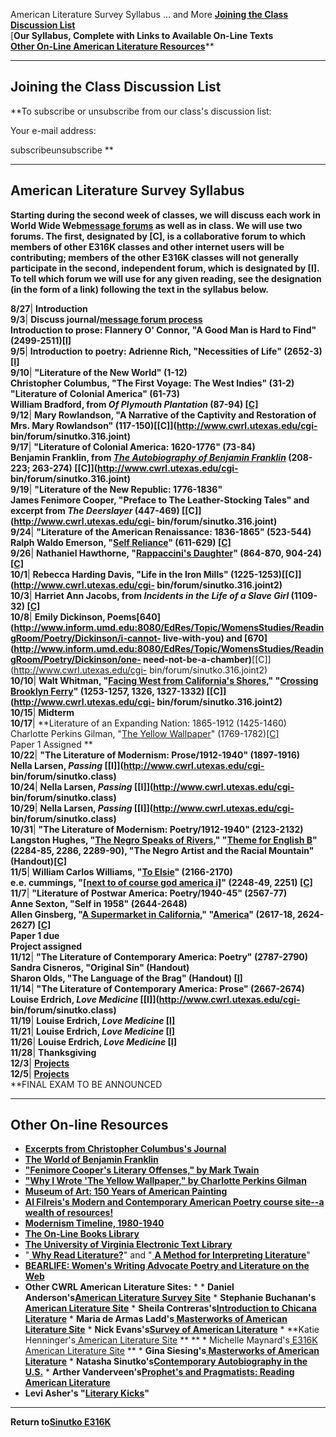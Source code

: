 American Literature Survey Syllabus ... and More [**Joining the Class
Discussion List**](resource.html#1)  
[**Our Syllabus, Complete with Links to Available On-Line Texts**  
[**Other On-Line American Literature Resources**](resource.html#3)**

* * *

##  Joining the Class Discussion List

**To subscribe or unsubscribe from our class's discussion list:  
  
Your e-mail address:  

subscribeunsubscribe  **

* * *

## American Literature Survey Syllabus

**Starting during the second week of classes, we will discuss each work in
World Wide Web[message forums](forums.html) as well as in class. We will use
two forums. The first, designated by [C], is a collaborative forum to which
members of other E316K classes and other internet users will be contributing;
members of the other E316K classes will not generally participate in the
second, independent forum, which is designated by [I]. To tell which forum we
will use for any given reading, see the designation (in the form of a link)
following the text in the syllabus below.**  
  
**8/27**|  **Introduction**  
**9/3**|  **Discuss journal/[message forum process](forums.html)  
Introduction to prose: Flannery O' Connor, "A Good Man is Hard to Find"
(2499-2511)[[I]](http://www.cwrl.utexas.edu/cgi-bin/forum/sinutko.class)**  
**9/5**|  **Introduction to poetry: Adrienne Rich, "Necessities of Life"
(2652-3)[[I]](http://www.cwrl.utexas.edu/cgi-bin/forum/sinutko.class)**  
**9/10**|  **"Literature of the New World" (1-12)  
Christopher Columbus, "The First Voyage: The West Indies" (31-2)  
"Literature of Colonial America" (61-73)  
William Bradford, from _Of Plymouth Plantation_ (87-94)
[[C]](http://www.cwrl.utexas.edu/cgi-bin/forum/sinutko.316.joint)**  
**9/12**|  **Mary Rowlandson, "A Narrative of the Captivity and Restoration of
Mrs. Mary Rowlandson" (117-150)[[C]](http://www.cwrl.utexas.edu/cgi-
bin/forum/sinutko.316.joint)**  
**9/17**|  **"Literature of Colonial America: 1620-1776" (73-84)  
Benjamin Franklin, from _[The Autobiography of Benjamin
Franklin](gopher://wiretap.spies.com/00/Library/Classic/franklin.txt)_
(208-223; 263-274) [[C]](http://www.cwrl.utexas.edu/cgi-
bin/forum/sinutko.316.joint)**  
**9/19**|  **"Literature of the New Republic: 1776-1836"  
James Fenimore Cooper, "Preface to The Leather-Stocking Tales" and excerpt
from _The Deerslayer_ (447-469) [[C]](http://www.cwrl.utexas.edu/cgi-
bin/forum/sinutko.316.joint)**  
**9/24**|  **"Literature of the American Renaissance: 1836-1865" (523-544)  
Ralph Waldo Emerson, "[Self
Reliance](http://nietzsche.physics.ubc.ca/~olav/Philosophy/Emerson/FirstEssays/Self_Reliance_II.html)"
(611-629) [[C]](http://www.cwrl.utexas.edu/cgi-bin/forum/sinutko.316.joint)**  
**9/26**|  **Nathaniel Hawthorne, "[Rappaccini's
Daughter](gopher://gopher.vt.edu:10010/02/93/4)" (864-870,
904-24)[[C]](http://www.cwrl.utexas.edu/cgi-bin/forum/sinutko.316.joint)**  
**10/1**|  **Rebecca Harding Davis, "Life in the Iron Mills"
(1225-1253)[[C]](http://www.cwrl.utexas.edu/cgi-
bin/forum/sinutko.316.joint2)**  
**10/3**|  **Harriet Ann Jacobs, from _Incidents in the Life of a Slave Girl_
(1109-32) [[C]](http://www.cwrl.utexas.edu/cgi-bin/forum/sinutko.316.joint2)**  
**10/8**|  **Emily Dickinson,
Poems[640](http://www.inform.umd.edu:8080/EdRes/Topic/WomensStudies/ReadingRoom/Poetry/Dickinson/i-cannot-
live-with-you) and
[670](http://www.inform.umd.edu:8080/EdRes/Topic/WomensStudies/ReadingRoom/Poetry/Dickinson/one-
need-not-be-a-chamber)**[[C]](http://www.cwrl.utexas.edu/cgi-
bin/forum/sinutko.316.joint2)  
**10/10**|  **Walt Whitman, "[Facing West from California's
Shores](http://www.columbia.edu/acis/bartleby/whitman/whit138.html),"
"[Crossing Brooklyn
Ferry](http://www.columbia.edu/acis/bartleby/whitman/whit197.html)"
(1253-1257, 1326, 1327-1332) [[C]](http://www.cwrl.utexas.edu/cgi-
bin/forum/sinutko.316.joint2)**  
**10/15**|  **Midterm**  
**10/17**|  **Literature of an Expanding Nation: 1865-1912 (1425-1460)  
Charlotte Perkins Gilman, "[The Yellow
Wallpaper](http://www.en.utexas.edu/~daniel/amlit/wallpaper/wallpapertext.html)"
(1769-1782)[[C]](http://www.cwrl.utexas.edu/cgi-bin/forum/sinutko.316.joint2)  
Paper 1 Assigned **  
**10/22**|  **"The Literature of Modernism: Prose/1912-1940" (1897-1916)  
Nella Larsen, _Passing_ [[I]](http://www.cwrl.utexas.edu/cgi-
bin/forum/sinutko.class)**  
**10/24**|  **Nella Larsen, _Passing_ [[I]](http://www.cwrl.utexas.edu/cgi-
bin/forum/sinutko.class)**  
**10/29**|  **Nella Larsen, _Passing_ [[I]](http://www.cwrl.utexas.edu/cgi-
bin/forum/sinutko.class)**  
**10/31**|  **"The Literature of Modernism: Poetry/1912-1940" (2123-2132)  
Langston Hughes, "[The Negro Speaks of
Rivers](http://www.ecnet.net/users/mujdh5/hughes.htm#2)," "[Theme for English
B](http://www.eecs.harvard.edu/~keith/poems/English_B.html)" (2284-85, 2286,
2289-90), "The Negro Artist and the Racial Mountain"
(Handout)[[C]](http://www.cwrl.utexas.edu/cgi-bin/forum/sinutko.316.joint2)**  
**11/5**|  **William Carlos Williams, "[To
Elsie](http://www.english.upenn.edu/~afilreis/88/to-elsie.html)" (2166-2170)  
e.e. cummings, "[[next to of course god america
i]](http://students.vassar.edu/~hecook/cummings.html#america)" (2248-49, 2251)
[[C]](http://www.cwrl.utexas.edu/cgi-bin/forum/sinutko.316.joint3)**  
**11/7**|  **"Literature of Postwar America: Poetry/1940-45" (2567-77)  
Anne Sexton, "Self in 1958" (2644-2648)  
Allen Ginsberg, "[A Supermarket in
California](http://nickel.ucs.indiana.edu/~avigdor/poetry/market.html),"
"[America](http://www.english.upenn.edu/~afilreis/88/america.html)" (2617-18,
2624-2627) [[C]](http://www.cwrl.utexas.edu/cgi-bin/forum/sinutko.316.joint3)  
Paper 1 due  
Project assigned**  
**11/12**|  **"The Literature of Contemporary America: Poetry" (2787-2790)  
Sandra Cisneros, "Original Sin" (Handout)  
Sharon Olds, "The Language of the Brag" (Handout)
[[I]](http://www.cwrl.utexas.edu/cgi-bin/forum/sinutko.class)**  
**11/14**|  **"The Literature of Contemporary America: Prose" (2667-2674)  
Louise Erdrich, _Love Medicine_ [[I]](http://www.cwrl.utexas.edu/cgi-
bin/forum/sinutko.class)**  
**11/19**|  **Louise Erdrich, _Love Medicine_
[[I]](http://www.cwrl.utexas.edu/cgi-bin/forum/sinutko.class)**  
**11/21**|  **Louise Erdrich, _Love Medicine_
[[I]](http://www.cwrl.utexas.edu/cgi-bin/forum/sinutko.class)**  
**11/26**|  **Louise Erdrich, _Love Medicine_
[[I]](http://www.cwrl.utexas.edu/cgi-bin/forum/sinutko.class)**  
**11/28**|  **Thanksgiving**  
**12/3**|  **[Projects](students.html)**  
**12/5**|  **[Projects](students.html)**  
**FINAL EXAM TO BE ANNOUNCED  
  
* * *

##  Other On-line Resources

  * [**Excerpts from Christopher Columbus's Journal**](http://www.fordham.edu/halsall/source/columbus1.html)
  * [**The World of Benjamin Franklin**](http://sln.fi.edu/franklin/rotten.html)
  * [**"Fenimore Cooper's Literary Offenses," by Mark Twain**](http://www.lm.com/~joseph/cooper/cooper.html)
  * [**"Why I Wrote 'The Yellow Wallpaper," by Charlotte Perkins Gilman**](http://www.media.mit.edu/people/davet/yp/whyiwrote.html)
  * [**Museum of Art: 150 Years of American Painting**](http://www.byu.edu/tmcbucs/moa/150years.html)
  * [**Al Filreis's Modern and Contemporary American Poetry course site--a wealth of resources!**](http://www.english.upenn.edu/~afilreis/88/home.html)
  * [**Modernism Timeline, 1980-1940**](http://weber.u.washington.edu/~eckman/timeline.html)
  * [**The On-Line Books Library**](http://www.cs.cmu.edu/Web/books.html)
  * [ **The University of Virginia Electronic Text Library**](shttp://etext.lib.virginia.edu/uvaonline.html)
  * "[ **Why Read Literature?**](whyreadlit.html)" and "[ **A Method for Interpreting Literature**](method.html)" 
  * [**BEARLIFE: Women's Writing Advocate Poetry and Literature on the Web**](http://www.camel.com/bearlife/p&l.htm)
  *  **Other CWRL American Literature Sites:**
    *     *  **Daniel Anderson's[American Literature Survey Site](http://www.cwrl.utexas.edu/~daniel/amlit/amlit.html)**
    * **Stephanie Buchanan's[ American Literature Site](http://www.cwrl.utexas.edu/~buchanan/)**
    * **Sheila Contreras's[Introduction to Chicana Literature](http://www.cwrl.utexas.edu/~sheilac/chicana.html)**
    * **Maria de Armas Ladd's[ Masterworks of American Literature Site](http://www.cwrl.utexas.edu/~maria/index.htm)**
    * **Nick Evans's[Survey of American Literature](http://wwwvms.utexas.edu/~NICKE/index.html)**
    * **Katie Henninger's[ American Literature Site](http://www.cwrl.utexas.edu/~katieh/E316/KT316web.htm) ** **
    * Michelle Maynard's[ E316K American Literature Site](http://www.cwrl.utexas.edu/~mmaynard/316/index.html) **
    * **Gina Siesing's[ Masterworks of American Literature](http://www.cwrl.utexas.edu/~gsiesing/316/index.html)**
    * **Natasha Sinutko's[Contemporary Autobiography in the U.S.](http://www.cwrl.utexas.edu/~natasha/usauto_html/usautobiographycourse.html)**
    * **Arther Vanderveen's[Prophet's and Pragmatists: Reading American Literature](http://www.cwrl.utexas.edu/~revrend/316/index/index.html)**
  * **Levi Asher's "[Literary Kicks](http://www.charm.net/~brooklyn/LitKicks.html)"** 

* * *

**Return to[Sinutko E316K](index.html)**

